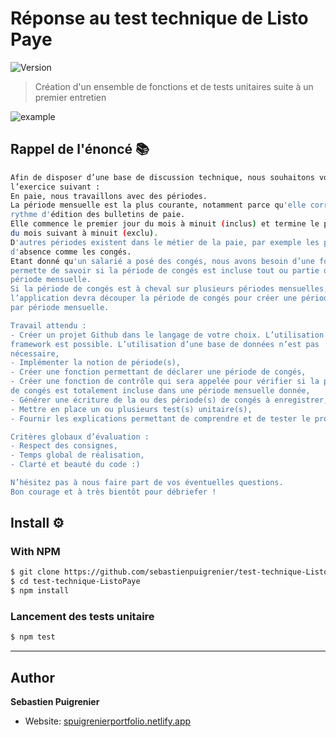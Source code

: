 # Réponse au test technique de Listo Paye

![Version](https://img.shields.io/badge/version-1.0-blue.svg?cacheSeconds=2592000)


> Création d'un ensemble de fonctions et de tests unitaires suite à un premier entretien

![example](https://listopaye.fr/wp-content/uploads/2020/01/logo-listopaye-50.png)

## Rappel de l'énoncé 📚

```sh
Afin de disposer d’une base de discussion technique, nous souhaitons vous proposer
l’exercice suivant :
En paie, nous travaillons avec des périodes.
La période mensuelle est la plus courante, notamment parce qu'elle correspond au
rythme d'édition des bulletins de paie.
Elle commence le premier jour du mois à minuit (inclus) et termine le premier jour
du mois suivant à minuit (exclu).
D'autres périodes existent dans le métier de la paie, par exemple les périodes
d'absence comme les congés.
Etant donné qu'un salarié a posé des congés, nous avons besoin d’une fonction qui
permette de savoir si la période de congés est incluse tout ou partie dans une
période mensuelle.
Si la période de congés est à cheval sur plusieurs périodes mensuelles,
l’application devra découper la période de congés pour créer une période de congés
par période mensuelle.

Travail attendu :
- Créer un projet Github dans le langage de votre choix. L’utilisation d’un
framework est possible. L’utilisation d’une base de données n’est pas
nécessaire,
- Implémenter la notion de période(s),
- Créer une fonction permettant de déclarer une période de congés,
- Créer une fonction de contrôle qui sera appelée pour vérifier si la période
de congés est totalement incluse dans une période mensuelle donnée,
- Générer une écriture de la ou des période(s) de congés à enregistrer,
- Mettre en place un ou plusieurs test(s) unitaire(s),
- Fournir les explications permettant de comprendre et de tester le projet.

Critères globaux d’évaluation :
- Respect des consignes,
- Temps global de réalisation,
- Clarté et beauté du code :)

N’hésitez pas à nous faire part de vos éventuelles questions.
Bon courage et à très bientôt pour débriefer !
```

## Install ⚙️

### With NPM

```sh
$ git clone https://github.com/sebastienpuigrenier/test-technique-ListoPaye.git
$ cd test-technique-ListoPaye
$ npm install
```
### Lancement des tests unitaire

```sh
$ npm test
```


---

## Author

**Sebastien Puigrenier**

- Website: [spuigrenierportfolio.netlify.app](https://spuigrenierportfolio.netlify.app/)
